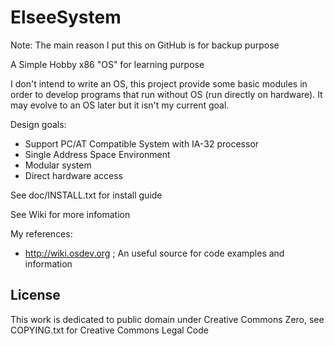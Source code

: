 ElseeSystem
===========
Note: The main reason I put this on GitHub is for backup purpose

A Simple Hobby x86 "OS" for learning purpose

I don't intend to write an OS, this project provide some basic modules in order to develop programs that run without OS (run directly on hardware). It may evolve to an OS later but it isn't my current goal.

Design goals:
  - Support PC/AT Compatible System with IA-32 processor
  - Single Address Space Environment
  - Modular system
  - Direct hardware access
  
See doc/INSTALL.txt for install guide

See Wiki for more infomation

My references:
  - http://wiki.osdev.org ; An useful source for code examples and information

License
-------
This work is dedicated to public domain under Creative Commons Zero, see COPYING.txt for Creative Commons Legal Code